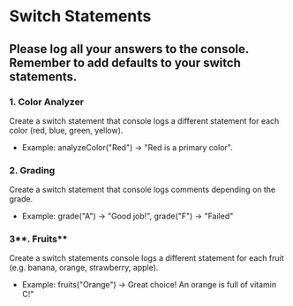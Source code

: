 # Switch Statements

## **Please log all your answers to the console. Remember to add defaults to your switch statements.**

### **1. Color Analyzer**

Create a switch statement that console logs a different statement for each color (red, blue, green, yellow).

- Example: analyzeColor("Red") -> "Red is a primary color".

### **2. Grading**

Create a switch statement that console logs comments depending on the grade.

- Example: grade("A") -> "Good job!", grade("F") -> "Failed"

### 3**. Fruits**

Create a switch statements console logs a different statement for each fruit (e.g. banana, orange, strawberry, apple).

- Example: fruits("Orange") -> Great choice! An orange is full of vitamin C!"